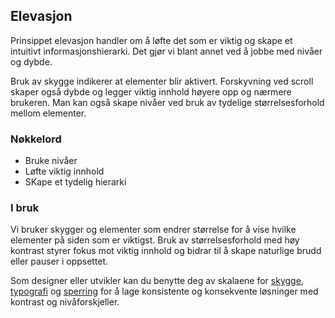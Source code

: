 ## Elevasjon

Prinsippet elevasjon handler om å løfte det som er viktig og skape et intuitivt informasjonshierarki. Det gjør vi blant annet ved å jobbe med nivåer og dybde.

Bruk av skygge indikerer at elementer blir aktivert. Forskyvning ved scroll skaper også dybde og legger viktig innhold høyere opp og nærmere brukeren. Man kan også skape nivåer ved bruk av tydelige størrelsesforhold mellom elementer.

### Nøkkelord

-   Bruke nivåer
-   Løfte viktig innhold
-   SKape et tydelig hierarki

### I bruk

Vi bruker skygger og elementer som endrer størrelse for å vise hvilke elementer på siden som er viktigst. Bruk av størrelsesforhold med høy kontrast styrer fokus mot viktig innhold og bidrar til å skape naturlige brudd eller pauser i oppsettet.

Som designer eller utvikler kan du benytte deg av skalaene for [skygge](), [typografi]() og [sperring]() for å lage konsistente og konsekvente løsninger med kontrast og nivåforskjeller.
